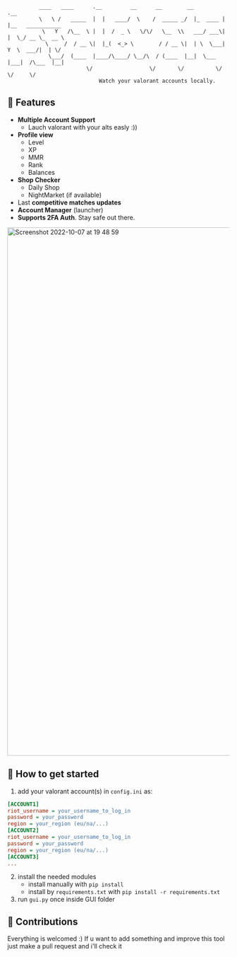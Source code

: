 ```
          ____   ____      .__         __      __        __         .__                  
          \   \ /   _____  |  |   ____/  \    /  _____ _/  |_  ____ |  |__   ___________ 
           \   Y   /\__  \ |  |  /  _ \   \/\/   \__  \\   ___/ ___\|  |  \_/ __ \_  __ \
            \     /  / __ \|  |_(  <_> \        / / __ \|  | \  \___|   Y  \  ___/|  | \/
             \___/  (____  |____/\____/ \__/\  / (____  |__|  \___  |___|  /\___  |__|   
                         \/                  \/       \/          \/     \/     \/       
                             Watch your valorant accounts locally. 
```

## 📌 Features
- **Multiple Account Support**
  - Lauch valorant with your alts easly :))
- **Profile view**
  - Level
  - XP
  - MMR
  - Rank
  - Balances
 - **Shop Checker**
   - Daily Shop
   - NightMarket (if available)
 - Last **competitive matches updates**
 - **Account Manager** (launcher)
 - **Supports 2FA Auth**. Stay safe out there.
 
 <img width="1194" alt="Screenshot 2022-10-07 at 19 48 59" src="https://user-images.githubusercontent.com/81587335/194698195-36422c6c-983b-4ece-9263-7428c7675fb5.png">
 
 ## 📝 How to get started
 1) add your valorant account(s) in `config.ini` as:
 ```ini
 [ACCOUNT1]
 riot_username = your_username_to_log_in
 password = your_password
 region = your_region (eu/na/...)
 [ACCOUNT2]
 riot_username = your_username_to_log_in
 password = your_password
 region = your_region (eu/na/...)
 [ACCOUNT3]
 ...
 ```
 2) install the needed modules
    - install manually with `pip install`
    - install by `requirements.txt` with `pip install -r requirements.txt`
 3) run `gui.py` once inside GUI folder
   
 ## 🧱 Contributions 
Everything is welcomed :) If u want to add something and improve this tool just make a pull request and i'll check it
